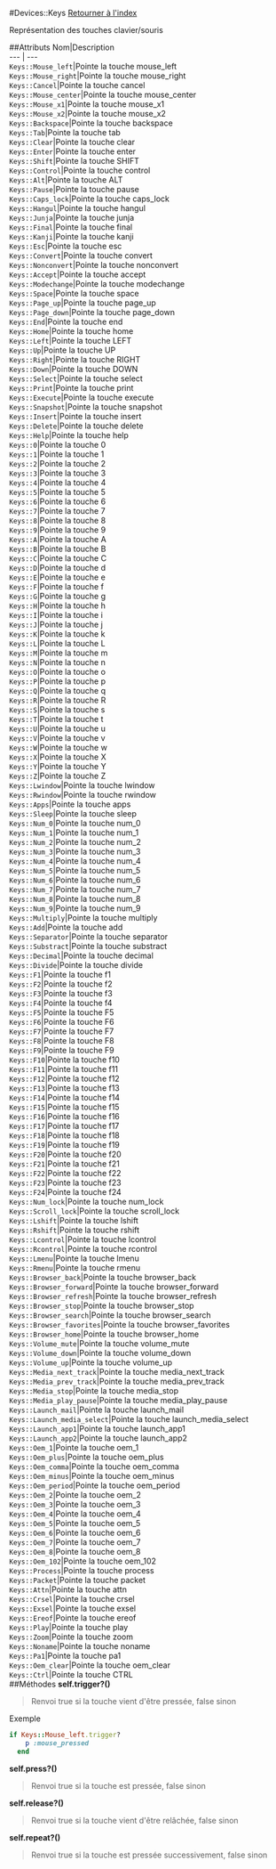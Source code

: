 #Devices::Keys
[Retourner à l'index](README.md)

Représentation des touches clavier/souris

##Attributs
Nom|Description  
--- | ---  
`Keys::Mouse_left`|Pointe la touche mouse_left  
`Keys::Mouse_right`|Pointe la touche mouse_right  
`Keys::Cancel`|Pointe la touche cancel  
`Keys::Mouse_center`|Pointe la touche mouse_center  
`Keys::Mouse_x1`|Pointe la touche mouse_x1  
`Keys::Mouse_x2`|Pointe la touche mouse_x2  
`Keys::Backspace`|Pointe la touche backspace  
`Keys::Tab`|Pointe la touche tab  
`Keys::Clear`|Pointe la touche clear  
`Keys::Enter`|Pointe la touche enter  
`Keys::Shift`|Pointe la touche SHIFT  
`Keys::Control`|Pointe la touche control  
`Keys::Alt`|Pointe la touche ALT  
`Keys::Pause`|Pointe la touche pause  
`Keys::Caps_lock`|Pointe la touche caps_lock  
`Keys::Hangul`|Pointe la touche hangul  
`Keys::Junja`|Pointe la touche junja  
`Keys::Final`|Pointe la touche final  
`Keys::Kanji`|Pointe la touche kanji  
`Keys::Esc`|Pointe la touche esc  
`Keys::Convert`|Pointe la touche convert  
`Keys::Nonconvert`|Pointe la touche nonconvert  
`Keys::Accept`|Pointe la touche accept  
`Keys::Modechange`|Pointe la touche modechange  
`Keys::Space`|Pointe la touche space  
`Keys::Page_up`|Pointe la touche page_up  
`Keys::Page_down`|Pointe la touche page_down  
`Keys::End`|Pointe la touche end  
`Keys::Home`|Pointe la touche home  
`Keys::Left`|Pointe la touche LEFT  
`Keys::Up`|Pointe la touche UP  
`Keys::Right`|Pointe la touche RIGHT  
`Keys::Down`|Pointe la touche DOWN  
`Keys::Select`|Pointe la touche select  
`Keys::Print`|Pointe la touche print  
`Keys::Execute`|Pointe la touche execute  
`Keys::Snapshot`|Pointe la touche snapshot  
`Keys::Insert`|Pointe la touche insert  
`Keys::Delete`|Pointe la touche delete  
`Keys::Help`|Pointe la touche help  
`Keys::0`|Pointe la touche 0  
`Keys::1`|Pointe la touche 1  
`Keys::2`|Pointe la touche 2  
`Keys::3`|Pointe la touche 3  
`Keys::4`|Pointe la touche 4  
`Keys::5`|Pointe la touche 5  
`Keys::6`|Pointe la touche 6  
`Keys::7`|Pointe la touche 7  
`Keys::8`|Pointe la touche 8  
`Keys::9`|Pointe la touche 9  
`Keys::A`|Pointe la touche A  
`Keys::B`|Pointe la touche B  
`Keys::C`|Pointe la touche C  
`Keys::D`|Pointe la touche d  
`Keys::E`|Pointe la touche e  
`Keys::F`|Pointe la touche f  
`Keys::G`|Pointe la touche g  
`Keys::H`|Pointe la touche h  
`Keys::I`|Pointe la touche i  
`Keys::J`|Pointe la touche j  
`Keys::K`|Pointe la touche k  
`Keys::L`|Pointe la touche L  
`Keys::M`|Pointe la touche m  
`Keys::N`|Pointe la touche n  
`Keys::O`|Pointe la touche o  
`Keys::P`|Pointe la touche p  
`Keys::Q`|Pointe la touche q  
`Keys::R`|Pointe la touche R  
`Keys::S`|Pointe la touche s  
`Keys::T`|Pointe la touche t  
`Keys::U`|Pointe la touche u  
`Keys::V`|Pointe la touche v  
`Keys::W`|Pointe la touche w  
`Keys::X`|Pointe la touche X  
`Keys::Y`|Pointe la touche Y  
`Keys::Z`|Pointe la touche Z  
`Keys::Lwindow`|Pointe la touche lwindow  
`Keys::Rwindow`|Pointe la touche rwindow  
`Keys::Apps`|Pointe la touche apps  
`Keys::Sleep`|Pointe la touche sleep  
`Keys::Num_0`|Pointe la touche num_0  
`Keys::Num_1`|Pointe la touche num_1  
`Keys::Num_2`|Pointe la touche num_2  
`Keys::Num_3`|Pointe la touche num_3  
`Keys::Num_4`|Pointe la touche num_4  
`Keys::Num_5`|Pointe la touche num_5  
`Keys::Num_6`|Pointe la touche num_6  
`Keys::Num_7`|Pointe la touche num_7  
`Keys::Num_8`|Pointe la touche num_8  
`Keys::Num_9`|Pointe la touche num_9  
`Keys::Multiply`|Pointe la touche multiply  
`Keys::Add`|Pointe la touche add  
`Keys::Separator`|Pointe la touche separator  
`Keys::Substract`|Pointe la touche substract  
`Keys::Decimal`|Pointe la touche decimal  
`Keys::Divide`|Pointe la touche divide  
`Keys::F1`|Pointe la touche f1  
`Keys::F2`|Pointe la touche f2  
`Keys::F3`|Pointe la touche f3  
`Keys::F4`|Pointe la touche f4  
`Keys::F5`|Pointe la touche F5  
`Keys::F6`|Pointe la touche F6  
`Keys::F7`|Pointe la touche F7  
`Keys::F8`|Pointe la touche F8  
`Keys::F9`|Pointe la touche F9  
`Keys::F10`|Pointe la touche f10  
`Keys::F11`|Pointe la touche f11  
`Keys::F12`|Pointe la touche f12  
`Keys::F13`|Pointe la touche f13  
`Keys::F14`|Pointe la touche f14  
`Keys::F15`|Pointe la touche f15  
`Keys::F16`|Pointe la touche f16  
`Keys::F17`|Pointe la touche f17  
`Keys::F18`|Pointe la touche f18  
`Keys::F19`|Pointe la touche f19  
`Keys::F20`|Pointe la touche f20  
`Keys::F21`|Pointe la touche f21  
`Keys::F22`|Pointe la touche f22  
`Keys::F23`|Pointe la touche f23  
`Keys::F24`|Pointe la touche f24  
`Keys::Num_lock`|Pointe la touche num_lock  
`Keys::Scroll_lock`|Pointe la touche scroll_lock  
`Keys::Lshift`|Pointe la touche lshift  
`Keys::Rshift`|Pointe la touche rshift  
`Keys::Lcontrol`|Pointe la touche lcontrol  
`Keys::Rcontrol`|Pointe la touche rcontrol  
`Keys::Lmenu`|Pointe la touche lmenu  
`Keys::Rmenu`|Pointe la touche rmenu  
`Keys::Browser_back`|Pointe la touche browser_back  
`Keys::Browser_forward`|Pointe la touche browser_forward  
`Keys::Browser_refresh`|Pointe la touche browser_refresh  
`Keys::Browser_stop`|Pointe la touche browser_stop  
`Keys::Browser_search`|Pointe la touche browser_search  
`Keys::Browser_favorites`|Pointe la touche browser_favorites  
`Keys::Browser_home`|Pointe la touche browser_home  
`Keys::Volume_mute`|Pointe la touche volume_mute  
`Keys::Volume_down`|Pointe la touche volume_down  
`Keys::Volume_up`|Pointe la touche volume_up  
`Keys::Media_next_track`|Pointe la touche media_next_track  
`Keys::Media_prev_track`|Pointe la touche media_prev_track  
`Keys::Media_stop`|Pointe la touche media_stop  
`Keys::Media_play_pause`|Pointe la touche media_play_pause  
`Keys::Launch_mail`|Pointe la touche launch_mail  
`Keys::Launch_media_select`|Pointe la touche launch_media_select  
`Keys::Launch_app1`|Pointe la touche launch_app1  
`Keys::Launch_app2`|Pointe la touche launch_app2  
`Keys::Oem_1`|Pointe la touche oem_1  
`Keys::Oem_plus`|Pointe la touche oem_plus  
`Keys::Oem_comma`|Pointe la touche oem_comma  
`Keys::Oem_minus`|Pointe la touche oem_minus  
`Keys::Oem_period`|Pointe la touche oem_period  
`Keys::Oem_2`|Pointe la touche oem_2  
`Keys::Oem_3`|Pointe la touche oem_3  
`Keys::Oem_4`|Pointe la touche oem_4  
`Keys::Oem_5`|Pointe la touche oem_5  
`Keys::Oem_6`|Pointe la touche oem_6  
`Keys::Oem_7`|Pointe la touche oem_7  
`Keys::Oem_8`|Pointe la touche oem_8  
`Keys::Oem_102`|Pointe la touche oem_102  
`Keys::Process`|Pointe la touche process  
`Keys::Packet`|Pointe la touche packet  
`Keys::Attn`|Pointe la touche attn  
`Keys::Crsel`|Pointe la touche crsel  
`Keys::Exsel`|Pointe la touche exsel  
`Keys::Ereof`|Pointe la touche ereof  
`Keys::Play`|Pointe la touche play  
`Keys::Zoom`|Pointe la touche zoom  
`Keys::Noname`|Pointe la touche noname  
`Keys::Pa1`|Pointe la touche pa1  
`Keys::Oem_clear`|Pointe la touche oem_clear  
`Keys::Ctrl`|Pointe la touche CTRL  
##Méthodes
**self.trigger?()**

> Renvoi true si la touche vient d'être pressée, false sinon  
  
>   


Exemple  
```ruby  
if Keys::Mouse_left.trigger?
    p :mouse_pressed
  end  
```



**self.press?()**

> Renvoi true si la touche est pressée, false sinon  
  
>   




**self.release?()**

> Renvoi true si la touche vient d'être relâchée, false sinon  
  
>   




**self.repeat?()**

> Renvoi true si la touche est pressée successivement, false sinon  
  
>   





